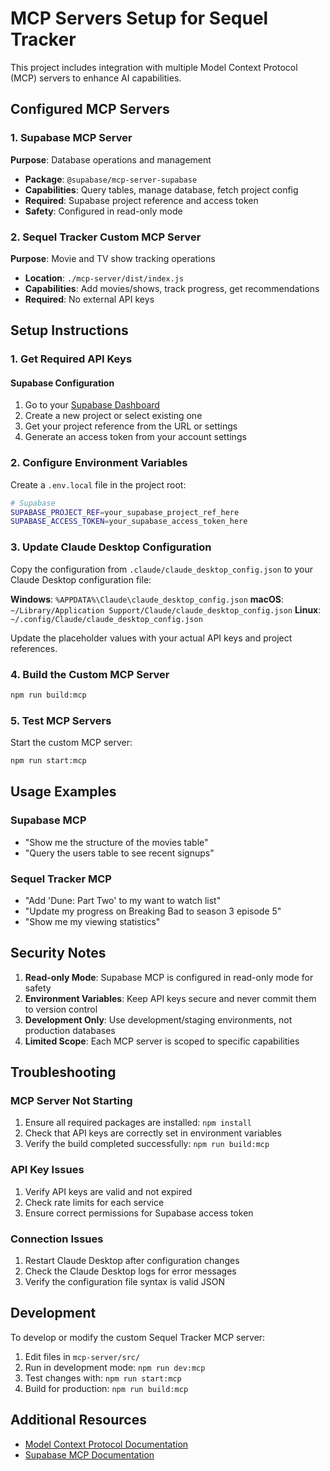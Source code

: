 # MCP Servers Setup for Sequel Tracker

This project includes integration with multiple Model Context Protocol (MCP) servers to enhance AI capabilities.

## Configured MCP Servers

### 1. Supabase MCP Server
**Purpose**: Database operations and management
- **Package**: `@supabase/mcp-server-supabase`
- **Capabilities**: Query tables, manage database, fetch project config
- **Required**: Supabase project reference and access token
- **Safety**: Configured in read-only mode

### 2. Sequel Tracker Custom MCP Server
**Purpose**: Movie and TV show tracking operations
- **Location**: `./mcp-server/dist/index.js`
- **Capabilities**: Add movies/shows, track progress, get recommendations
- **Required**: No external API keys

## Setup Instructions

### 1. Get Required API Keys

#### Supabase Configuration
1. Go to your [Supabase Dashboard](https://supabase.com/dashboard)
2. Create a new project or select existing one
3. Get your project reference from the URL or settings
4. Generate an access token from your account settings


### 2. Configure Environment Variables

Create a `.env.local` file in the project root:

```bash
# Supabase
SUPABASE_PROJECT_REF=your_supabase_project_ref_here
SUPABASE_ACCESS_TOKEN=your_supabase_access_token_here
```

### 3. Update Claude Desktop Configuration

Copy the configuration from `.claude/claude_desktop_config.json` to your Claude Desktop configuration file:

**Windows**: `%APPDATA%\Claude\claude_desktop_config.json`
**macOS**: `~/Library/Application Support/Claude/claude_desktop_config.json`
**Linux**: `~/.config/Claude/claude_desktop_config.json`

Update the placeholder values with your actual API keys and project references.

### 4. Build the Custom MCP Server

```bash
npm run build:mcp
```

### 5. Test MCP Servers

Start the custom MCP server:
```bash
npm run start:mcp
```

## Usage Examples

### Supabase MCP
- "Show me the structure of the movies table"
- "Query the users table to see recent signups"

### Sequel Tracker MCP
- "Add 'Dune: Part Two' to my want to watch list"
- "Update my progress on Breaking Bad to season 3 episode 5"
- "Show me my viewing statistics"

## Security Notes

1. **Read-only Mode**: Supabase MCP is configured in read-only mode for safety
2. **Environment Variables**: Keep API keys secure and never commit them to version control
3. **Development Only**: Use development/staging environments, not production databases
4. **Limited Scope**: Each MCP server is scoped to specific capabilities

## Troubleshooting

### MCP Server Not Starting
1. Ensure all required packages are installed: `npm install`
2. Check that API keys are correctly set in environment variables
3. Verify the build completed successfully: `npm run build:mcp`

### API Key Issues
1. Verify API keys are valid and not expired
2. Check rate limits for each service
3. Ensure correct permissions for Supabase access token

### Connection Issues
1. Restart Claude Desktop after configuration changes
2. Check the Claude Desktop logs for error messages
3. Verify the configuration file syntax is valid JSON

## Development

To develop or modify the custom Sequel Tracker MCP server:

1. Edit files in `mcp-server/src/`
2. Run in development mode: `npm run dev:mcp`
3. Test changes with: `npm run start:mcp`
4. Build for production: `npm run build:mcp`

## Additional Resources

- [Model Context Protocol Documentation](https://modelcontextprotocol.io/)
- [Supabase MCP Documentation](https://supabase.com/docs/guides/getting-started/mcp)
